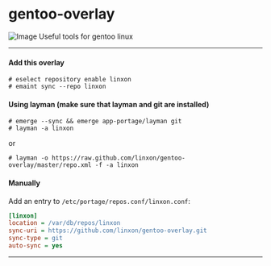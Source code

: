 
gentoo-overlay
=

![Image](https://raw.githubusercontent.com/linxon/gentoo-overlay/master/logo.png)
Useful tools for gentoo linux

---
#### Add this overlay

```
# eselect repository enable linxon
# emaint sync --repo linxon
```

#### Using layman (make sure that layman and git are installed)

```
# emerge --sync && emerge app-portage/layman git
# layman -a linxon
```

or

```
# layman -o https://raw.github.com/linxon/gentoo-overlay/master/repo.xml -f -a linxon
```

#### Manually
Add an entry to `/etc/portage/repos.conf/linxon.conf`:
```ini
[linxon]
location = /var/db/repos/linxon
sync-uri = https://github.com/linxon/gentoo-overlay.git
sync-type = git
auto-sync = yes
```
---


